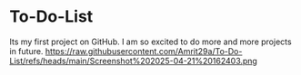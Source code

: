 # To-Do-List
Its my first project on GitHub. I am so excited to do more and more projects in future.
https://raw.githubusercontent.com/Amrit29a/To-Do-List/refs/heads/main/Screenshot%202025-04-21%20162403.png
